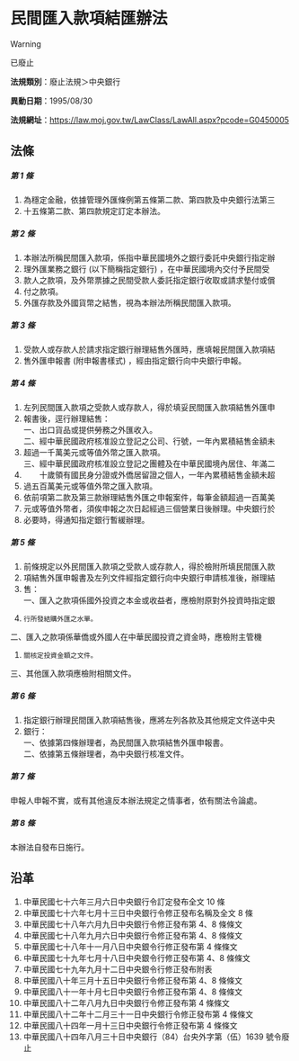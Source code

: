 # 民間匯入款項結匯辦法


> [!WARNING]
> 已廢止


**法規類別**：廢止法規＞中央銀行

**異動日期**：1995/08/30  

**法規網址**：https://law.moj.gov.tw/LawClass/LawAll.aspx?pcode=G0450005



## 法條
##### 第 1 條
1. 為穩定金融，依據管理外匯條例第五條第二款、第四款及中央銀行法第三
1. 十五條第二款、第四款規定訂定本辦法。　　　　　　　

##### 第 2 條
1. 本辦法所稱民間匯入款項，係指中華民國境外之銀行委託中央銀行指定辦
1. 理外匯業務之銀行 (以下簡稱指定銀行) ，在中華民國境內交付予民間受
1. 款人之款項，及外幣票據之民間受款人委託指定銀行收取或請求墊付或償
1. 付之款項。　　　　　　　　　　　　　　　　　　
1. 外匯存款及外國貨幣之結售，視為本辦法所稱民間匯入款項。　

##### 第 3 條
1. 受款人或存款人於請求指定銀行辦理結售外匯時，應填報民間匯入款項結
1. 售外匯申報書 (附申報書樣式) ，經由指定銀行向中央銀行申報。

##### 第 4 條
1. 左列民間匯入款項之受款人或存款人，得於填妥民間匯入款項結售外匯申
1. 報書後，逕行辦理結售：  
一、出口貨品或提供勞務之外匯收入。  
二、經中華民國政府核准設立登記之公司、行號，一年內累積結售金額未
1. 超過一千萬美元或等值外幣之匯入款項。  
三、經中華民國政府核准設立登記之團體及在中華民國境內居住、年滿二
1. 　　十歲領有國民身分證或外僑居留證之個人，一年內累積結售金額未超
1. 過五百萬美元或等值外幣之匯入款項。
1. 依前項第二款及第三款辦理結售外匯之申報案件，每筆金額超過一百萬美
1. 元或等值外幣者，須俟申報之次日起經過三個營業日後辦理。中央銀行於
1. 必要時，得通知指定銀行暫緩辦理。

##### 第 5 條
1. 前條規定以外民間匯入款項之受款人或存款人，得於檢附所填民間匯入款
1. 項結售外匯申報書及左列文件經指定銀行向中央銀行申請核准後，辦理結
1. 售：　　　　  
一、匯入之款項係國外投資之本金或收益者，應檢附原對外投資時指定銀
1.     行所發結購外匯之水單。　　　　　　　　　　　　  
二、匯入之款項係華僑或外國人在中華民國投資之資金時，應檢附主管機
1.     關核定投資金額之文件。　　　　　　　　　　　　  
三、其他匯入款項應檢附相關文件。　　　　　　　　　　　

##### 第 6 條
1. 指定銀行辦理民間匯入款項結售後，應將左列各款及其他規定文件送中央
1. 銀行：　　　　　　　　　　　　　　　　　　　　　　　  
一、依據第四條辦理者，為民間匯入款項結售外匯申報書。　  
二、依據第五條辦理者，為中央銀行核准文件。　　　　　　

##### 第 7 條
申報人申報不實，或有其他違反本辦法規定之情事者，依有關法令論處。

##### 第 8 條
本辦法自發布日施行。　　

## 沿革
1. 中華民國七十六年三月六日中央銀行令訂定發布全文 10 條
1. 中華民國七十六年七月十三日中央銀行令修正發布名稱及全文 8  條
1. 中華民國七十八年六月九日中央銀行令修正發布第 4、8 條條文
1. 中華民國七十八年九月六日中央銀行令修正發布第 4、8 條條文
1. 中華民國七十八年十一月八日中央銀令行修正發布第 4  條條文
1. 中華民國七十九年七月十八日中央銀令行修正發布第 4、8 條條文
1. 中華民國七十九年九月十二日中央銀令行修正發布附表
1. 中華民國八十年三月十五日中央銀行令修正發布第 4、8 條條文
1. 中華民國八十一年十月七日中央銀行令修正發布第 4、8 條條文
1.  中華民國八十二年八月九日中央銀行令修正發布第 4  條條文
1.  中華民國八十二年十二月三十一日中央銀行令修正發布第 4  條條文
1.  中華民國八十四年一月十三日中央銀行令修正發布第 4  條條文
1.  中華民國八十四年八月三十日中央銀行（84）台央外字第（伍）1639  號令廢止
